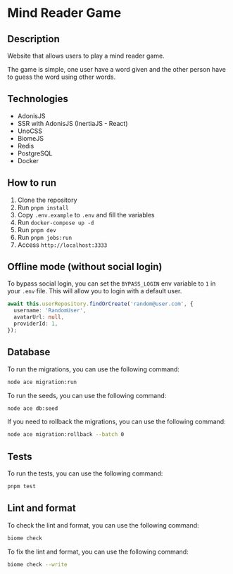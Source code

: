 # Mind Reader Game

## Description
Website that allows users to play a mind reader game.

The game is simple, one user have a word given and the other person have to guess the word using other words.

## Technologies
- AdonisJS
- SSR with AdonisJS (InertiaJS - React)
- UnoCSS
- BiomeJS
- Redis
- PostgreSQL
- Docker

## How to run
1. Clone the repository
2. Run `pnpm install`
3. Copy `.env.example` to `.env` and fill the variables
4. Run `docker-compose up -d`
5. Run `pnpm dev`
6. Run `pnpm jobs:run`
7. Access `http://localhost:3333`

## Offline mode (without social login)

To bypass social login, you can set the `BYPASS_LOGIN` env variable to `1` in your `.env` file. This will allow you to login with a default user.
```ts
await this.userRepository.findOrCreate('random@user.com', {
  username: 'RandomUser',
  avatarUrl: null,
  providerId: 1,
});
```

## Database

To run the migrations, you can use the following command:
```bash
node ace migration:run
```

To run the seeds, you can use the following command:
```bash
node ace db:seed
```

If you need to rollback the migrations, you can use the following command:
```bash
node ace migration:rollback --batch 0
```

## Tests

To run the tests, you can use the following command:
```bash
pnpm test
```

## Lint and format

To check the lint and format, you can use the following command:
```bash
biome check
```

To fix the lint and format, you can use the following command:
```bash
biome check --write
```

